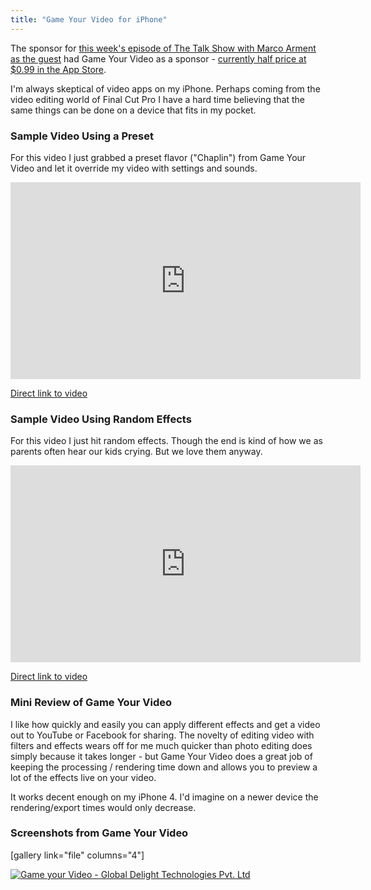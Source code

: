 ```yaml
---
title: "Game Your Video for iPhone"
---
```

<p>The sponsor for <a href="http://www.muleradio.net/thetalkshow/18/">this week's episode of The Talk Show with Marco Arment as the guest</a> had Game Your Video as a sponsor - <a href="http://target.georiot.com/Proxy.ashx?grid=9646&id=6PFrOqNV4B8&offerid=162397&type=3&subid=0&tmpid=3664&RD_PARM1=http%253A%252F%252Fitunes.apple.com%252Fca%252Fapp%252Fgame-your-video%252Fid496232649%253Fmt%253D8%2526uo%253D4%2526partnerId%253D30" target="itunes_store">currently half price at $0.99 in the App Store</a>.</p>
<p>I'm always skeptical of video apps on my iPhone. Perhaps coming from the video editing world of Final Cut Pro I have a hard time believing that the same things can be done on a device that fits in my pocket.</p>
<h3>Sample Video Using a Preset</h3>
<p>For this video I just grabbed a preset flavor ("Chaplin") from Game Your Video and let it override my video with settings and sounds.</p>
<p><iframe width="560" height="315" src="http://www.youtube.com/embed/iMdsIX1bhc0" frameborder="0" allowfullscreen></iframe></p>
<p><a href="http://www.youtube.com/watch?v=iMdsIX1bhc0">Direct link to video</a></p>
<h3>Sample Video Using Random Effects</h3>
<p>For this video I just hit random effects. Though the end is kind of how we as parents often hear our kids crying. But we love them anyway.</p>
<p><iframe width="560" height="315" src="http://www.youtube.com/embed/JRpO07bKf2g" frameborder="0" allowfullscreen></iframe></p>
<p><a href="http://www.youtube.com/watch?v=JRpO07bKf2g">Direct link to video</a></p>
<h3>Mini Review of Game Your Video</h3>
<p>I like how quickly and easily you can apply different effects and get a video out to YouTube or Facebook for sharing. The novelty of editing video with filters and effects wears off for me much quicker than photo editing does simply because it takes longer - but Game Your Video does a great job of keeping the processing / rendering time down and allows you to preview a lot of the effects live on your video.</p>
<p>It works decent enough on my iPhone 4. I'd imagine on a newer device the rendering/export times would only decrease.</p>
<h3>Screenshots from Game Your Video</h3>
<p>[gallery link="file" columns="4"]</p>
<p><a href="http://target.georiot.com/Proxy.ashx?grid=9646&id=6PFrOqNV4B8&offerid=162397&type=3&subid=0&tmpid=3664&RD_PARM1=http%253A%252F%252Fitunes.apple.com%252Fca%252Fapp%252Fgame-your-video%252Fid496232649%253Fmt%253D8%2526uo%253D4%2526partnerId%253D30" target="itunes_store"><img src="http://r.mzstatic.com/images/web/linkmaker/badge_appstore-lrg.gif" alt="Game your Video - Global Delight Technologies Pvt. Ltd" style="border: 0;"/></a></p>
